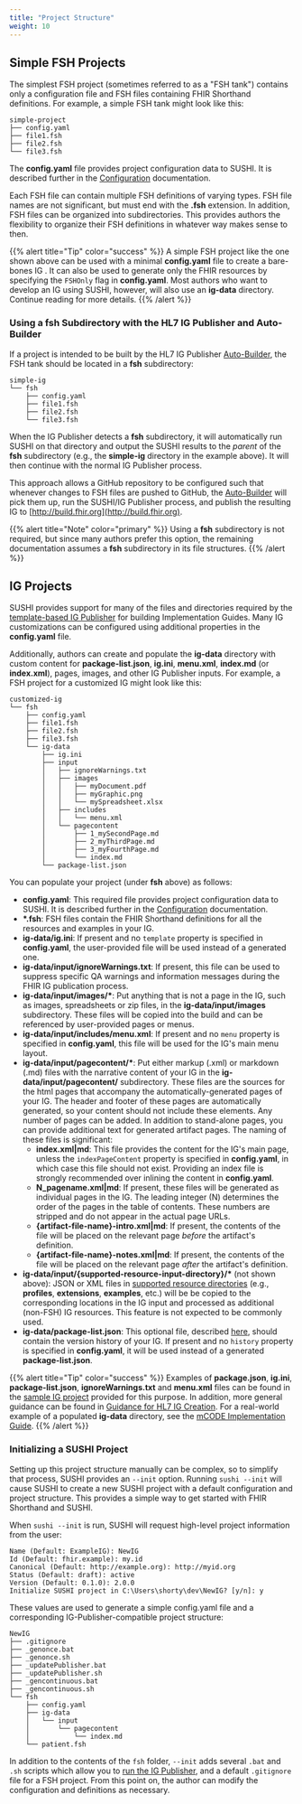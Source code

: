 ```yaml
---
title: "Project Structure"
weight: 10
---
```


## Simple FSH Projects

The simplest FSH project (sometimes referred to as a "FSH tank") contains only a configuration file and FSH files containing FHIR Shorthand definitions. For example, a simple FSH tank might look like this:

```text
simple-project
├── config.yaml
├── file1.fsh
├── file2.fsh
└── file3.fsh
```

The **config.yaml** file provides project configuration data to SUSHI. It is described further in the [Configuration](/docs-legacy/sushi/configuration/) documentation.

Each FSH file can contain multiple FSH definitions of varying types. FSH file names are not significant, but must end with the **.fsh** extension. In addition, FSH files can be organized into subdirectories. This provides authors the flexibility to organize their FSH definitions in whatever way makes sense to then.

{{% alert title="Tip" color="success" %}}
A simple FSH project like the one shown above can be used with a minimal **config.yaml** file to create a bare-bones IG . It can also be used to generate only the FHIR resources by specifying the `FSHOnly` flag in **config.yaml**. Most authors who want to develop an IG using SUSHI, however, will also use an **ig-data** directory. Continue reading for more details.
{{% /alert %}}

### Using a fsh Subdirectory with the HL7 IG Publisher and Auto-Builder

If a project is intended to be built by the HL7 IG Publisher [Auto-Builder](https://github.com/FHIR/auto-ig-builder/blob/master/README.md), the FSH tank should be located in a **fsh** subdirectory:

```text
simple-ig
└── fsh
    ├── config.yaml
    ├── file1.fsh
    ├── file2.fsh
    └── file3.fsh
```

When the IG Publisher detects a **fsh** subdirectory, it will automatically run SUSHI on that directory and output the SUSHI results to the _parent_ of the **fsh** subdirectory (e.g., the **simple-ig** directory in the example above). It will then continue with the normal IG Publisher process.

This approach allows a GitHub repository to be configured such that whenever changes to FSH files are pushed to GitHub, the [Auto-Builder](https://github.com/FHIR/auto-ig-builder/blob/master/README.md) will pick them up, run the SUSHI/IG Publisher process, and publish the resulting IG to [http://build.fhir.org](http://build.fhir.org).

{{% alert title="Note" color="primary" %}}
Using a **fsh** subdirectory is not required, but since many authors prefer this option, the remaining documentation assumes a **fsh** subdirectory in its file structures.
{{% /alert %}}

## IG Projects

SUSHI provides support for many of the files and directories required by the [template-based IG Publisher](https://build.fhir.org/ig/FHIR/ig-guidance/) for building Implementation Guides. Many IG customizations can be configured using additional properties in the **config.yaml** file.

Additionally, authors can create and populate the **ig-data** directory with custom content for **package-list.json**, **ig.ini**, **menu.xml**, **index.md** (or **index.xml**), pages, images, and other IG Publisher inputs.  For example, a FSH project for a customized IG might look like this:

```text
customized-ig
└── fsh
    ├── config.yaml
    ├── file1.fsh
    ├── file2.fsh
    ├── file3.fsh
    └── ig-data
        ├── ig.ini
        ├── input
        │   ├── ignoreWarnings.txt
        │   ├── images
        │   │   ├── myDocument.pdf
        │   │   ├── myGraphic.png
        │   │   └── mySpreadsheet.xlsx
        │   ├── includes
        │   │   └── menu.xml
        │   └── pagecontent
        │       ├── 1_mySecondPage.md
        │       ├── 2_myThirdPage.md
        │       ├── 3_myFourthPage.md
        │       └── index.md
        └── package-list.json
```

You can populate your project (under **fsh** above) as follows:

* **config.yaml**: This required file provides project configuration data to SUSHI. It is described further in the [Configuration](/docs-legacy/sushi/configuration/) documentation.
* **\*.fsh**: FSH files contain the FHIR Shorthand definitions for all the resources and examples in your IG.
* **ig-data/ig.ini**: If present and no `template` property is specified in **config.yaml**, the user-provided file will be used instead of a generated one.
* **ig-data/input/ignoreWarnings.txt**: If present, this file can be used to suppress specific QA warnings and information messages during the FHIR IG publication process.
* **ig-data/input/images/\***: Put anything that is not a page in the IG, such as images, spreadsheets or zip files, in the **ig-data/input/images** subdirectory. These files will be copied into the build and can be referenced by user-provided pages or menus.
* **ig-data/input/includes/menu.xml**: If present and no `menu` property is specified in **config.yaml**, this file will be used for the IG's main menu layout.
* **ig-data/input/pagecontent/\***: Put either markup (.xml) or markdown (.md) files with the narrative content of your IG in the **ig-data/input/pagecontent/** subdirectory. These files are the sources for the html pages that accompany the automatically-generated pages of your IG. The header and footer of these pages are automatically generated, so your content should not include these elements. Any number of pages can be added. In addition to stand-alone pages, you can provide additional text for generated artifact pages. The naming of these files is significant:
  * **index.xml\|md**: This file provides the content for the IG's main page, unless the `indexPageContent` property is specified in **config.yaml**, in which case this file should not exist. Providing an index file is strongly recommended over inlining the content in **config.yaml**.
  * **N\_pagename.xml\|md**: If present, these files will be generated as individual pages in the IG. The leading integer (N) determines the order of the pages in the table of contents. These numbers are stripped and do not appear in the actual page URLs.
  * **{artifact-file-name}-intro.xml\|md**: If present, the contents of the file will be placed on the relevant page _before_ the artifact's definition.
  * **{artifact-file-name}-notes.xml\|md**: If present, the contents of the file will be placed on the relevant page _after_ the artifact's definition.
* **ig-data/input/{supported-resource-input-directory}/\*** (not shown above): JSON or XML files in [supported resource directories](https://build.fhir.org/ig/FHIR/ig-guidance/using-templates.html#root.input) (e.g., **profiles**, **extensions**, **examples**, etc.) will be be copied to the corresponding locations in the IG input and processed as additional (non-FSH) IG resources. This feature is not expected to be commonly used.
* **ig-data/package-list.json**: This optional file, described [here](https://confluence.hl7.org/display/FHIR/FHIR+IG+PackageList+doco), should contain the version history of your IG. If present and no `history` property is specified in **config.yaml**, it will be used instead of a generated **package-list.json**.

{{% alert title="Tip" color="success" %}}
Examples of **package.json**, **ig.ini**, **package-list.json**, **ignoreWarnings.txt** and **menu.xml** files can be found in the [sample IG project](https://github.com/FHIR/sample-ig) provided for this purpose. In addition, more general guidance can be found in [Guidance for HL7 IG Creation](https://build.fhir.org/ig/FHIR/ig-guidance/). For a real-world example of a populated **ig-data** directory, see the [mCODE Implementation Guide](https://github.com/standardhealth/fsh-mcode).
{{% /alert %}}

### Initializing a SUSHI Project
Setting up this project structure manually can be complex, so to simplify that process, SUSHI provides an `--init` option. Running `sushi --init` will cause SUSHI to create a new SUSHI project with a default configuration and project structure. This provides a simple way to get started with FHIR Shorthand and SUSHI.

When `sushi --init` is run, SUSHI will request high-level project information from the user:
```text
Name (Default: ExampleIG): NewIG
Id (Default: fhir.example): my.id
Canonical (Default: http://example.org): http://myid.org
Status (Default: draft): active
Version (Default: 0.1.0): 2.0.0
Initialize SUSHI project in C:\Users\shorty\dev\NewIG? [y/n]: y
```
These values are used to generate a simple config.yaml file and a corresponding IG-Publisher-compatible project structure:
```text
NewIG
├── .gitignore
├── _genonce.bat     
├── _genonce.sh           
├── _updatePublisher.bat  
├── _updatePublisher.sh 
├── _gencontinuous.bat 
├── _gencontinuous.sh  
└── fsh
    ├── config.yaml   
    ├── ig-data
    │   └── input
    │       └── pagecontent
    │           └── index.md  
    └── patient.fsh    
```
In addition to the contents of the `fsh` folder, `--init` adds several `.bat` and `.sh` scripts which allow you to [run the IG Publisher](/docs-legacy/sushi/running/#downloading-the-ig-publisher), and a default `.gitignore` file for a FSH project. From this point on, the author can modify the configuration and definitions as necessary.
